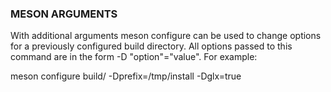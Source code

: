 





### MESON ARGUMENTS
With additional arguments meson configure can be used to change options for a previously configured build directory. All options passed to this command are in the form -D "option"="value". For example:

meson configure build/ -Dprefix=/tmp/install -Dglx=true